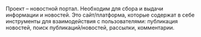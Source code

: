Проект – новостной портал. Необходим для сбора и выдачи информации и новостей.
Это сайт/платформа, которые содержат в себе инструменты для взаимодействия с
пользователями: публикация новостей, поиск публикаций/новостей, рассылки,
комментарии.

